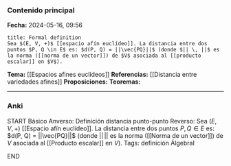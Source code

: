 ### Contenido principal

**Fecha:** 2024-05-16, 09:56

```ad-formal
title: Formal definition
Sea $(E, V, +)$ [[espacio afín euclídeo]]. La distancia entre dos puntos $P, Q \in E$ es: $d(P, Q) = ||\vec{PQ}||$ (donde $|| \, ||$ es la norma ([[norma de un vector]]) de $V$ asociada al [[producto escalar]] en $V$).
```

**Tema:** [[Espacios afines euclídeos]]
**Referencias:** [[Distancia entre variedades afines]]
**Proposiciones:**
**Teoremas:**

---
### Anki

START
Básico
Anverso: Definición distancia punto-punto
Reverso: Sea $(E, V, +)$ [[Espacio afín euclídeo]]. La distancia entre dos puntos $P, Q \in E$ es: $d(P, Q) = ||\vec{PQ}||$ (donde $|| \, ||$ es la norma ([[Norma de un vector]]) de $V$ asociada al [[Producto escalar]] en $V$).
Tags: definición ÁlgebraI
<!--ID: 1715864620218-->
END
